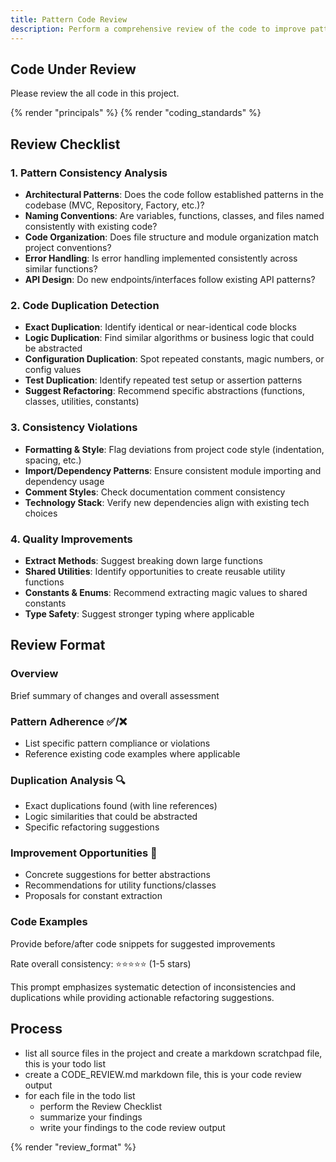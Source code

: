 ```yaml
---
title: Pattern Code Review
description: Perform a comprehensive review of the code to improve pattern use.
---
```


## Code Under Review

Please review the all code in this project.

{% render "principals" %}
{% render "coding_standards" %}

## Review Checklist

### 1. Pattern Consistency Analysis

- **Architectural Patterns**: Does the code follow established patterns in the codebase (MVC, Repository, Factory, etc.)?
- **Naming Conventions**: Are variables, functions, classes, and files named consistently with existing code?
- **Code Organization**: Does file structure and module organization match project conventions?
- **Error Handling**: Is error handling implemented consistently across similar functions?
- **API Design**: Do new endpoints/interfaces follow existing API patterns?

### 2. Code Duplication Detection

- **Exact Duplication**: Identify identical or near-identical code blocks
- **Logic Duplication**: Find similar algorithms or business logic that could be abstracted
- **Configuration Duplication**: Spot repeated constants, magic numbers, or config values
- **Test Duplication**: Identify repeated test setup or assertion patterns
- **Suggest Refactoring**: Recommend specific abstractions (functions, classes, utilities, constants)

### 3. Consistency Violations

- **Formatting & Style**: Flag deviations from project code style (indentation, spacing, etc.)
- **Import/Dependency Patterns**: Ensure consistent module importing and dependency usage
- **Comment Styles**: Check documentation comment consistency
- **Technology Stack**: Verify new dependencies align with existing tech choices

### 4. Quality Improvements

- **Extract Methods**: Suggest breaking down large functions
- **Shared Utilities**: Identify opportunities to create reusable utility functions
- **Constants & Enums**: Recommend extracting magic values to shared constants
- **Type Safety**: Suggest stronger typing where applicable

## Review Format

### Overview

  Brief summary of changes and overall assessment

### Pattern Adherence ✅/❌

- List specific pattern compliance or violations
- Reference existing code examples where applicable

### Duplication Analysis 🔍

- Exact duplications found (with line references)
- Logic similarities that could be abstracted
- Specific refactoring suggestions

### Improvement Opportunities 🚀

- Concrete suggestions for better abstractions
- Recommendations for utility functions/classes
- Proposals for constant extraction

### Code Examples

  Provide before/after code snippets for suggested improvements

  Rate overall consistency: ⭐⭐⭐⭐⭐ (1-5 stars)

  This prompt emphasizes systematic detection of inconsistencies and duplications while providing actionable refactoring suggestions.

## Process

- list all source files in the project and create a markdown scratchpad file, this is your todo list
- create a CODE_REVIEW.md markdown file, this is your code review output
- for each file in the todo list
  - perform the Review Checklist
  - summarize your findings
  - write your findings to the code review output

{% render "review_format" %}
